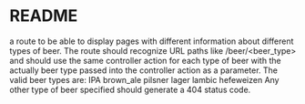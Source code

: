 # README
 a route to be able to display pages with different information about different types of beer. The route should recognize URL paths like /beer/<beer_type> and should use the same controller action for each type of beer with the actually beer type passed into the controller action as a parameter. 
The valid beer types are: 
IPA 
brown_ale 
pilsner 
lager 
lambic 
hefeweizen 
Any other type of beer specified should generate a 404 status code.

